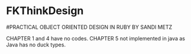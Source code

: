 # FKThinkDesign
#PRACTICAL OBJECT ORIENTED DESIGN IN RUBY BY SANDI METZ

CHAPTER 1 and 4 have no codes.
CHAPTER 5 not implemented in java as Java has no duck types.
